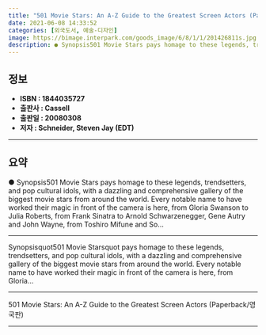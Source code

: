 ```yaml
---
title: "501 Movie Stars: An A-Z Guide to the Greatest Screen Actors (Paperback/영국판)"
date: 2021-06-08 14:33:52
categories: [외국도서, 예술-디자인]
image: https://bimage.interpark.com/goods_image/6/8/1/1/201426811s.jpg
description: ● Synopsis501 Movie Stars pays homage to these legends, trendsetters, and pop cultural idols, with a dazzling and comprehensive gallery of the biggest movie st
---
```


## **정보**

- **ISBN : 1844035727**
- **출판사 : Cassell**
- **출판일 : 20080308**
- **저자 : Schneider, Steven Jay (EDT)**

------



## **요약**

●  Synopsis501 Movie Stars pays homage to these legends, trendsetters, and pop cultural idols, with a dazzling and comprehensive gallery of the biggest movie stars from around the world. Every notable name to have worked their magic in front of the camera is here, from Gloria Swanson to Julia Roberts, from Frank Sinatra to Arnold Schwarzenegger, Gene Autry and John Wayne, from Toshiro Mifune and So...

------

Synopsisquot501 Movie Starsquot pays homage to these legends, trendsetters, and pop cultural idols, with a dazzling and comprehensive gallery of the biggest movie stars from around the world. Every notable name to have worked their magic in front of the camera is here, from Gloria... 

------


501 Movie Stars: An A-Z Guide to the Greatest Screen Actors (Paperback/영국판) 

------


